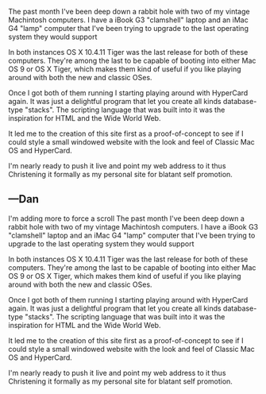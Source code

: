 The past month I've been deep down a rabbit hole with two of my vintage Machintosh computers. I have a iBook G3 "clamshell" laptop and an iMac G4 "lamp" computer that I've been trying to upgrade to the last operating system they would support


In both instances OS X 10.4.11 Tiger was the last release for both of these computers. They're among the last to be capable of booting into either Mac OS 9 or OS X Tiger, which makes them kind of useful if you like playing around with both the new and classic OSes.


Once I got both of them running I starting playing around with HyperCard again. It was just a delightful program that let you create all kinds database-type "stacks". The scripting language that was built into it was the inspiration for HTML and the Wide World Web.


It led me to the creation of this site first as a proof-of-concept to see if I could style a small windowed website with the look and feel of Classic Mac OS and HyperCard.


I'm nearly ready to push it live and point my web address to it thus Christening it formally as my personal site for blatant self promotion.


—Dan
-----
I'm adding more to force a scroll
The past month I've been deep down a rabbit hole with two of my vintage Machintosh computers. I have a iBook G3 "clamshell" laptop and an iMac G4 "lamp" computer that I've been trying to upgrade to the last operating system they would support

In both instances OS X 10.4.11 Tiger was the last release for both of these computers. They're among the last to be capable of booting into either Mac OS 9 or OS X Tiger, which makes them kind of useful if you like playing around with both the new and classic OSes.

Once I got both of them running I starting playing around with HyperCard again. It was just a delightful program that let you create all kinds database-type "stacks". The scripting language that was built into it was the inspiration for HTML and the Wide World Web.

It led me to the creation of this site first as a proof-of-concept to see if I could style a small windowed website with the look and feel of Classic Mac OS and HyperCard.

I'm nearly ready to push it live and point my web address to it thus Christening it formally as my personal site for blatant self promotion.
